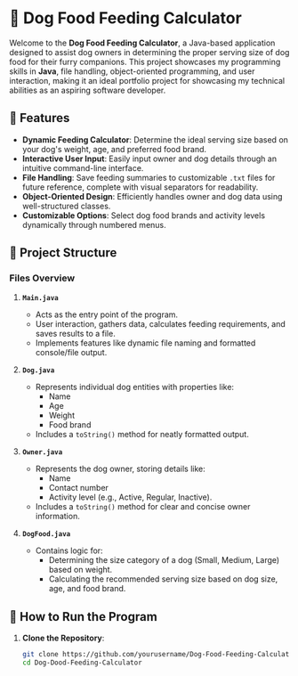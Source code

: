 # 🐾 Dog Food Feeding Calculator

Welcome to the **Dog Food Feeding Calculator**, a Java-based application designed to assist dog owners in determining the proper serving size of dog food for their furry companions. This project showcases my programming skills in **Java**, file handling, object-oriented programming, and user interaction, making it an ideal portfolio project for showcasing my technical abilities as an aspiring software developer.

## 🚀 Features

- **Dynamic Feeding Calculator**: Determine the ideal serving size based on your dog's weight, age, and preferred food brand.
- **Interactive User Input**: Easily input owner and dog details through an intuitive command-line interface.
- **File Handling**: Save feeding summaries to customizable `.txt` files for future reference, complete with visual separators for readability.
- **Object-Oriented Design**: Efficiently handles owner and dog data using well-structured classes.
- **Customizable Options**: Select dog food brands and activity levels dynamically through numbered menus.


## 📂 Project Structure

### **Files Overview**
1. **`Main.java`**
   - Acts as the entry point of the program.
   - User interaction, gathers data, calculates feeding requirements, and saves results to a file.
   - Implements features like dynamic file naming and formatted console/file output.

2. **`Dog.java`**
   - Represents individual dog entities with properties like:
     - Name
     - Age
     - Weight
     - Food brand
   - Includes a `toString()` method for neatly formatted output.

3. **`Owner.java`**
   - Represents the dog owner, storing details like:
     - Name
     - Contact number
     - Activity level (e.g., Active, Regular, Inactive).
   - Includes a `toString()` method for clear and concise owner information.

4. **`DogFood.java`**
   - Contains logic for:
     - Determining the size category of a dog (Small, Medium, Large) based on weight.
     - Calculating the recommended serving size based on dog size, age, and food brand.

## 📝 How to Run the Program

1. **Clone the Repository**:
   ```bash
   git clone https://github.com/yourusername/Dog-Food-Feeding-Calculator.git
   cd Dog-Dood-Feeding-Calculator

